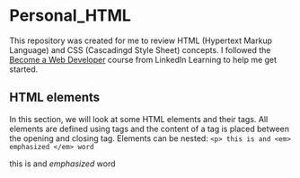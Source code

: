 # Personal_HTML

This repository was created for me to review HTML (Hypertext Markup Language) and CSS (Cascadingd Style Sheet) concepts. I followed the [Become a Web Developer](https://www.linkedin.com/learning/paths/become-a-web-developer?u=36758476) course from LinkedIn Learning to help me get started.

## HTML elements

In this section, we will look at some HTML elements and their tags. All elements are defined using tags and the content of a tag is placed between the opening and closing tag. 
Elements can be nested:
`<p> this is and <em> emphasized </em> word` 
<p> this is and <em> emphasized </em> word
